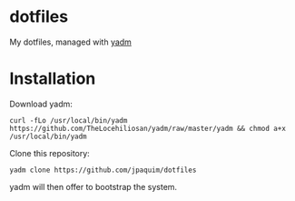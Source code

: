 # dotfiles

My dotfiles, managed with [yadm](https://thelocehiliosan.github.io/yadm/)

# Installation

Download yadm:
```
curl -fLo /usr/local/bin/yadm https://github.com/TheLocehiliosan/yadm/raw/master/yadm && chmod a+x /usr/local/bin/yadm
```

Clone this repository:
```
yadm clone https://github.com/jpaquim/dotfiles
```

yadm will then offer to bootstrap the system.
